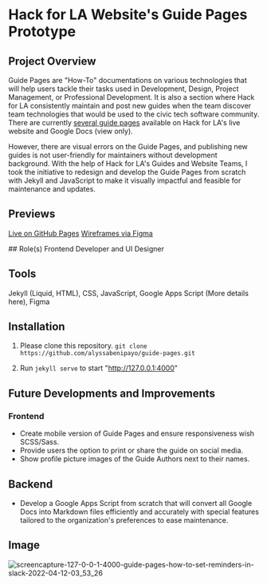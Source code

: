 # Hack for LA Website's Guide Pages Prototype

## Project Overview
Guide Pages are "How-To" documentations on various technologies that will help users tackle their tasks used in Development, Design, Project Management, or Professional Development. It is also a section where Hack for LA consistently maintain and post new guides when the team discover team technologies that would be used to the civic tech software community. There are currently [several guide pages](https://www.hackforla.org/toolkit/) available on Hack for LA's live website and Google Docs (view only).

However, there are visual errors on the Guide Pages, and publishing new guides is not user-friendly for maintainers without development background. With the help of Hack for LA's Guides and Website Teams, I took the initiative to redesign and develop the Guide Pages from scratch with Jekyll and JavaScript to make it visually impactful and feasible for maintenance and updates.

## Previews
[Live on GitHub Pages](https://alyssabenipayo.github.io/guide-pages/)
[Wireframes via Figma](https://www.figma.com/file/n0YHiNO4MDA9SrMJPPIjoW/Hack-for-LA---Guide-Pages?node-id=118%3A3292)

‍## Role(s) 
Frontend Developer and UI Designer

## Tools
Jekyll (Liquid, HTML), CSS, JavaScript, Google Apps Script (More details here), Figma

## Installation
1. Please clone this repository.
`git clone https://github.com/alyssabenipayo/guide-pages.git`

2. Run `jekyll serve` to start "http://127.0.0.1:4000"

## Future Developments and Improvements

### Frontend
- Create mobile version of Guide Pages and ensure responsiveness wish SCSS/Sass.
- Provide users the option to print or share the guide on social media. 
- Show profile picture images of the Guide Authors next to their names.

## Backend
- Develop a Google Apps Script from scratch that will convert all Google Docs into Markdown files efficiently and accurately with special features tailored to the organization's preferences to ease maintenance. 

## Image
![screencapture-127-0-0-1-4000-guide-pages-how-to-set-reminders-in-slack-2022-04-12-03_53_26](https://user-images.githubusercontent.com/38295612/162945031-09b2dde9-477d-4eb7-a166-ea8bab88728f.png)
